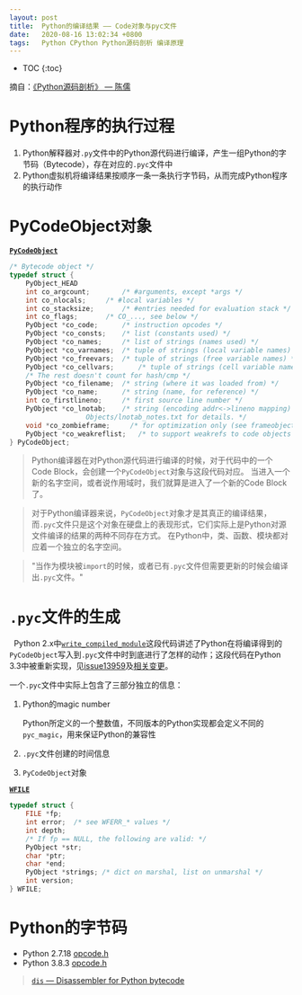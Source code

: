 ```yaml
---
layout: post
title:  Python的编译结果 —— Code对象与pyc文件
date:   2020-08-16 13:02:34 +0800
tags:   Python CPython Python源码剖析 编译原理
---
```

* TOC
{:toc}

摘自：[《Python源码剖析》 — 陈儒](https://read.douban.com/ebook/1499455/)

# Python程序的执行过程

1. Python解释器对`.py`文件中的Python源代码进行编译，产生一组Python的字节码（Bytecode），存在对应的`.pyc`文件中
2. Python虚拟机将编译结果按顺序一条一条执行字节码，从而完成Python程序的执行动作

# PyCodeObject对象

**[`PyCodeObject`](https://github.com/python/cpython/blob/v2.7.18/Include/code.h#L9-L30)**

```c
/* Bytecode object */
typedef struct {
    PyObject_HEAD
    int co_argcount;		/* #arguments, except *args */
    int co_nlocals;		/* #local variables */
    int co_stacksize;		/* #entries needed for evaluation stack */
    int co_flags;		/* CO_..., see below */
    PyObject *co_code;		/* instruction opcodes */
    PyObject *co_consts;	/* list (constants used) */
    PyObject *co_names;		/* list of strings (names used) */
    PyObject *co_varnames;	/* tuple of strings (local variable names) */
    PyObject *co_freevars;	/* tuple of strings (free variable names) */
    PyObject *co_cellvars;      /* tuple of strings (cell variable names) */
    /* The rest doesn't count for hash/cmp */
    PyObject *co_filename;	/* string (where it was loaded from) */
    PyObject *co_name;		/* string (name, for reference) */
    int co_firstlineno;		/* first source line number */
    PyObject *co_lnotab;	/* string (encoding addr<->lineno mapping) See
				   Objects/lnotab_notes.txt for details. */
    void *co_zombieframe;     /* for optimization only (see frameobject.c) */
    PyObject *co_weakreflist;   /* to support weakrefs to code objects */
} PyCodeObject;
```

> Python编译器在对Python源代码进行编译的时候，对于代码中的一个Code Block，会创建一个`PyCodeObject`对象与这段代码对应。
> 当进入一个新的名字空间，或者说作用域时，我们就算是进入了一个新的Code Block了。

> 对于Python编译器来说，`PyCodeObject`对象才是其真正的编译结果，而`.pyc`文件只是这个对象在硬盘上的表现形式，它们实际上是Python对源文件编译的结果的两种不同存在方式。
> 在Python中，类、函数、模块都对应着一个独立的名字空间。

> "当作为模块被`import`的时候，或者已有`.pyc`文件但需要更新的时候会编译出`.pyc`文件。"

# `.pyc`文件的生成
 
Python 2.x中[`write_compiled_module`](https://github.com/python/cpython/blob/v2.7.18/Python/import.c#L945-L993)这段代码讲述了Python在将编译得到的`PyCodeObject`写入到`.pyc`文件中时到底进行了怎样的动作；这段代码在Python 3.3中被重新实现，见[issue13959](https://bugs.python.org/issue13959)及[相关变更](https://github.com/python/cpython/commit/16475adcbb9b8131da2a1615bfbeb34a358e7400#diff-12fb18f1056d99e8480487a481f553620)。

一个`.pyc`文件中实际上包含了三部分独立的信息：
1. Python的magic number

    Python所定义的一个整数值，不同版本的Python实现都会定义不同的`pyc_magic`，用来保证Python的兼容性

2. `.pyc`文件创建的时间信息
3. `PyCodeObject`对象

**[`WFILE`](https://github.com/python/cpython/blob/v2.7.18/Python/marshal.c#L57-L67)**

```c
typedef struct {
    FILE *fp;
    int error;  /* see WFERR_* values */
    int depth;
    /* If fp == NULL, the following are valid: */
    PyObject *str;
    char *ptr;
    char *end;
    PyObject *strings; /* dict on marshal, list on unmarshal */
    int version;
} WFILE;
```

# Python的字节码

* Python 2.7.18 [opcode.h](https://github.com/python/cpython/blob/v2.7.18/Include/opcode.h)
* Python 3.8.3  [opcode.h](https://github.com/python/cpython/blob/v3.8.3/Include/opcode.h)

> [`dis` — Disassembler for Python bytecode](https://docs.python.org/3/library/dis.html)
